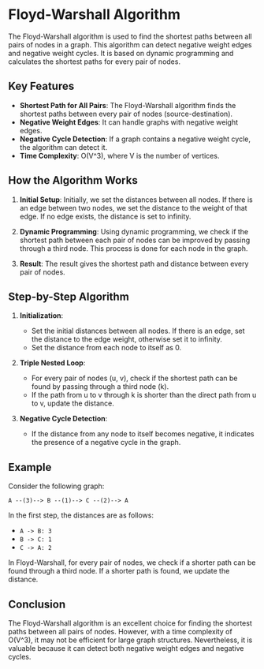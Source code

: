 # Floyd-Warshall Algorithm

The Floyd-Warshall algorithm is used to find the shortest paths between all pairs of nodes in a graph. This algorithm can detect negative weight edges and negative weight cycles. It is based on dynamic programming and calculates the shortest paths for every pair of nodes.

## Key Features

- **Shortest Path for All Pairs**: The Floyd-Warshall algorithm finds the shortest paths between every pair of nodes (source-destination).
- **Negative Weight Edges**: It can handle graphs with negative weight edges.
- **Negative Cycle Detection**: If a graph contains a negative weight cycle, the algorithm can detect it.
- **Time Complexity**: O(V^3), where V is the number of vertices.

## How the Algorithm Works

1. **Initial Setup**: Initially, we set the distances between all nodes. If there is an edge between two nodes, we set the distance to the weight of that edge. If no edge exists, the distance is set to infinity.

2. **Dynamic Programming**: Using dynamic programming, we check if the shortest path between each pair of nodes can be improved by passing through a third node. This process is done for each node in the graph.

3. **Result**: The result gives the shortest path and distance between every pair of nodes.

## Step-by-Step Algorithm

1. **Initialization**:
   - Set the initial distances between all nodes. If there is an edge, set the distance to the edge weight, otherwise set it to infinity.
   - Set the distance from each node to itself as 0.

2. **Triple Nested Loop**:
   - For every pair of nodes (u, v), check if the shortest path can be found by passing through a third node (k).
   - If the path from u to v through k is shorter than the direct path from u to v, update the distance.

3. **Negative Cycle Detection**:
   - If the distance from any node to itself becomes negative, it indicates the presence of a negative cycle in the graph.

## Example

Consider the following graph:

```A --(3)--> B --(1)--> C --(2)--> A```

In the first step, the distances are as follows:

- `A -> B: 3`
- `B -> C: 1`
- `C -> A: 2`

In Floyd-Warshall, for every pair of nodes, we check if a shorter path can be found through a third node. If a shorter path is found, we update the distance.

## Conclusion

The Floyd-Warshall algorithm is an excellent choice for finding the shortest paths between all pairs of nodes. However, with a time complexity of O(V^3), it may not be efficient for large graph structures. Nevertheless, it is valuable because it can detect both negative weight edges and negative cycles.
